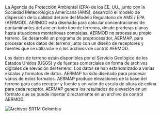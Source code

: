 La Agencia de Protección Ambiental (EPA) de los EE. UU., junto con la Sociedad Meteorológica 
Americana (AMS), desarrolló el modelo de dispersión de la calidad del aire del Modelo Regulatorio 
de AMS / EPA (AERMOD). AERMOD está diseñado para calcular concentraciones de contaminantes del 
aire en todo tipo de terrenos, desde praderas planas hasta situaciones montañosas complejas. 
AERMOD no procesa su propio terreno. Se desarrolló un programa de preprocesador, AERMAP, para 
procesar estos datos del terreno junto con un diseño de receptores y fuentes que se utilizarán e
n los archivos de control AERMOD.

Los datos de terreno están disponibles por el Servicio Geológico de los Estados Unidos (USGS) y 
de fuentes comerciales en forma de archivos digitales de elevación del terreno. Los datos se han 
estandarizado a varias escalas y formatos de datos. AERMAP ha sido diseñado para procesar varios 
de estos formatos. AERMAP produce elevaciones de la base del terreno para cada receptor y fuente 
y un valor de escala de altura de colina para cada receptor. AERMAP genera los resultados de 
elevación en un formato que se puede insertar directamente en un archivo de control AERMOD.

![Archivos SRTM Colombia](https://drive.google.com/open?id=1P6qqBz8Pkx_i99i4EBkQVJAyVmm8zqiE)
